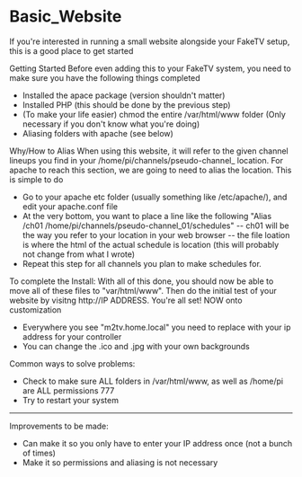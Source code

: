 # Basic_Website
If you're interested in running a small website alongside your FakeTV setup, this is a good place to get started

Getting Started
Before even adding this to your FakeTV system, you need to make sure you have the following things completed
- Installed the apace package (version shouldn't matter)
- Installed PHP (this should be done by the previous step)
- (To make your life easier) chmod the entire /var/html/www folder (Only necessary if you don't know what you're doing)
- Aliasing folders with apache (see below)

Why/How to Alias
When using this website, it will refer to the given channel lineups you find in your /home/pi/channels/pseudo-channel_ location.  For apache to reach this section, we are going to need to alias the location.  This is simple to do
- Go to your apache etc folder (usually something like /etc/apache/), and edit your apache.conf file
- At the very bottom, you want to place a line like the following "Alias /ch01 /home/pi/channels/pseudo-channel_01/schedules"
-- ch01 will be the way you refer to your location in your web browser
-- the file loation is where the html of the actual schedule is location (this will probably not change from what I wrote)
- Repeat this step for all channels you plan to make schedules for.

To complete the Install: 
With all of this done, you should now be able to move all of these files to "var/html/www".  Then do the initial test of your website by visitng http://IP ADDRESS.  You're all set!
  NOW onto customization
  - Everywhere you see "m2tv.home.local" you need to replace with your ip address for your controller
  - You can change the .ico and .jpg with your own backgrounds
  
Common ways to solve problems:
- Check to make sure ALL folders in /var/html/www, as well as /home/pi are ALL permissions 777
- Try to restart your system

-----------------------------------------------
Improvements to be made:
- Can make it so you only have to enter your IP address once (not a bunch of times)
- Make it so permissions and aliasing is not necessary
